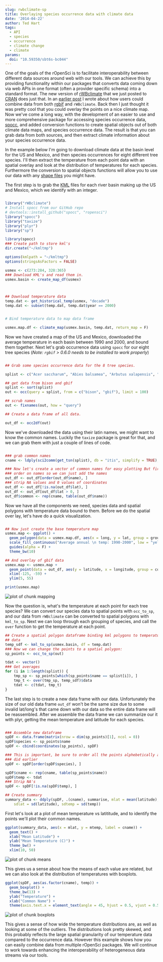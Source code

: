 ```yaml
---
slug: rwbclimate-sp
title: Overlaying species occurrence data with climate data
date: '2014-04-22'
author: Ted Hart
tags:
  - API
  - species
  - occurrence
  - climate change
  - climate
params:
  doi: "10.59350/sbt6s-bc044"
---
```



One of the goals of the rOpenSci is to facilitate interoperability between different data sources around web with our tools.  We can achieve this by providing functionality within our packages that converts data coming down via web APIs in one format (often a provider specific schema) into a standard format.  The new version of [rWBclimate](https://github.com/ropensci/rwbclimate) that we just posted to [CRAN](https://cran.r-project.org/web/packages/rWBclimate/index.html) does just that.  In an [earlier post](https://www.ropensci.org/blog/2013/07/29/rWBclimate-rgbif/) I wrote about how users could combine data from both [rgbif](https://github.com/ropensci/rgbif) and `rWBclimate`. Back then I just thought it was pretty cool that you could overlay the points on a nice climate map.  Now we've come a long way, with the development of an easier to use and more comprehensive package for accessing species occurrence data, [spocc](https://github.com/ropensci/spocc), and added conversion functions to create spatial objects out of both climate data maps, and species occurrence data.  The result is that you can grab data from both sources, and then extract climate information about your species occurrence data.

In the example below I'm going to download climate data at the basin level for the US and Mexico, and then species occurrences for eight different tree species.  I'll then extract the temperature from each point data with an spatial overlay and look at the distribution of temperatures for each species.  Furthermore the conversion to spatial objects functions will allow you to use our data with any [shape files](https://en.wikipedia.org/wiki/Shapefile) you might have.



The first step is to grab the [KML](https://developers.google.com/kml/documentation/) files for each river basin making up the US and Mexico, which we identify with an integer.


```r

library("rWBclimate")
# Install spocc from our GitHub repo
# devtools::install_github("spocc", "ropensci")
library("spocc")
library("taxize")
library("plyr")
library("sp")
```

```r
library(spocc)
### Create path to store kml's
dir.create("~/kmltmp")
```

```r
options(kmlpath = "~/kmltmp")
options(stringsAsFactors = FALSE)

usmex <- c(273:284, 328:365)
### Download KML's and read them in.
usmex.basin <- create_map_df(usmex)
```

```r


## Download temperature data
temp.dat <- get_historical_temp(usmex, "decade")
temp.dat <- subset(temp.dat, temp.dat$year == 2000)


# Bind temperature data to map data frame

usmex.map.df <- climate_map(usmex.basin, temp.dat, return_map = F)
```


Now we have created a map of the US and Mexico, downloaded the average temperature in each basin between 1990 and 2000, and bound them together.  Next let's grab occurrence data using `spocc` for our eight tree species (*Note:  `rgbif` > 0.6.0 needs to be installed to work properly*)


```r

## Grab some species occurrence data for the 8 tree species.

splist <- c("Acer saccharum", "Abies balsamea", "Arbutus xalapensis", "Betula alleghaniensis", "Chilopsis linearis", "Conocarpus erectus", "Populus tremuloides", "Larix laricina")

## get data from bison and gbif
splist <- sort(splist)
out <- occ(query = splist, from = c("bison", "gbif"), limit = 100)

## scrub names
out <- fixnames(out, how = "query")

## Create a data frame of all data.

out_df <- occ2df(out)
```


Now we've downloaded the data using their latin names, we might want to know the common names.  Luckily the `taxize` package is great for that, and we can grab them with just a couple of lines of code.



```r

### grab common names
cname <- ldply(sci2comm(get_tsn(splist), db = "itis", simplify = TRUE), function(x) { return(x[1]) })[, 2]
```

```r
### Now let's create a vector of common names for easy plotting But first
### order on names so we can just add the names
out_df <- out_df[order(out_df$name), ]
### strip NA values and 0 values of coordinates
out_df <- out_df[!is.na(out_df$lat), ]
out_df <- out_df[out_df$lat > 0, ]
out_df$common <- rep(cname, table(out_df$name))

```


Now we have all the components we need, species data and spatial polygons with temperature data bound to them.  Before we do the spatial over lay, let's have do a quick visualization.


```r

## Now just create the base temperature map
usmex.map <- ggplot() +
  geom_polygon(data = usmex.map.df, aes(x = long, y = lat, group = group, fill = data, alpha = 0.9)) +
  scale_fill_continuous("Average annual \n temp: 1990-2000", low = "yellow", high = "red") +
  guides(alpha = F) +
  theme_bw(10)

## And overlay of gbif data
usmex.map <- usmex.map +
  geom_point(data = out_df, aes(y = latitude, x = longitude, group = common, colour = common)) +
  xlim(-125, -59) +
  ylim(5, 55)

print(usmex.map)
```

![plot of chunk mapping](/assets/blog-images/2014-04-22-rwbclimate-sp/mapping_2.png)


Now the question is, what's the temperature at each point for each tree species?  We can convert our species data to spatial points with `occ_to_sp`, and our data from `rWBclimate` can be converted to spatial polygons with `kml_to_sp`.  Next we can loop through each grouping of species, and call the `over` function to get the temperature at each point.


```r
## Create a spatial polygon dataframe binding kml polygons to temperature
## data
temp_sdf <- kml_to_sp(usmex.basin, df = temp.dat)
### Now we can change the points to a spatial polygon:
sp_points <- occ_to_sp(out)

tdat <- vector()
### Get averages
for (i in 1:length(splist)) {
    tmp_sp <- sp_points[which(sp_points$name == splist[i]), ]
    tmp_t <- over(tmp_sp, temp_sdf)$data
    tdat <- c(tdat, tmp_t)
}
```


The last step is to create a new data frame with our data.  Unfortunately the size of our old data frame `out_df` won't be the same size due to some invalid lat/long's that came down with our data so the entire data frame will be reassembled.  After we assemble the data frame we can summarize our it with plyr, getting the mean temperature and latitude for each species.


```r

### Assemble new dataframe
spDF <- data.frame(matrix(nrow = dim(sp_points)[1], ncol = 0))
spDF$species <- sp_points$name
spDF <- cbind(coordinates(sp_points), spDF)

### This is important, be sure to order all the points alphebetically as we
### did earlier
spDF <- spDF[order(spDF$species), ]

spDF$cname <- rep(cname, table(sp_points$name))
spDF$temp <- tdat
### Strip NA's
spDF <- spDF[!is.na(spDF$temp), ]

## Create summary
summary_data <- ddply(spDF, .(cname), summarise, mlat = mean(latitude), mtemp = mean(temp),
    sdlat = sd(latitude), sdtemp = sd(temp))
```


First let's look at a plot of mean temperature vs latititude, and to identify the points we'll plot their common names.


```r
ggplot(summary_data, aes(x = mlat, y = mtemp, label = cname)) +
  geom_text() +
  xlab("Mean Latitude") +
  ylab("Mean Temperature (C)") +
  theme_bw() +
  xlim(10, 50)
```

![plot of chunk means](/assets/blog-images/2014-04-22-rwbclimate-sp/means.png)


This gives us a sense about how the means of each value are related, but we can also look at the distribution of temperatures with boxplots.



```r
ggplot(spDF, aes(as.factor(cname), temp)) +
  geom_boxplot() +
  theme_bw(13) +
  ylab("Temperature") +
  xlab("Common Name") +
  theme(axis.text.x = element_text(angle = 45, hjust = 0.5, vjust = 0.5))
```

![plot of chunk boxplots](/assets/blog-images/2014-04-22-rwbclimate-sp/boxplots.png)


This gives a sense of how wide the temperature distributions are, as well as looking at some of the outliers.  The distributions look pretty skewed, and this probably reflects the large spatial granularity of our temperature data compared to the occurrence data.  However this example shows how you can easily combine data from multiple rOpenSci packages.  We will continue to work towards enhancing the interoperability of heterogeneous data streams via our tools.
